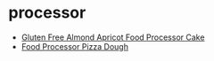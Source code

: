# processor

 * [Gluten Free Almond Apricot Food Processor Cake](index/g/gluten-free-almond-apricot-food-processor-cake.json)
 * [Food Processor Pizza Dough](index/f/food-processor-pizza-dough.json)
